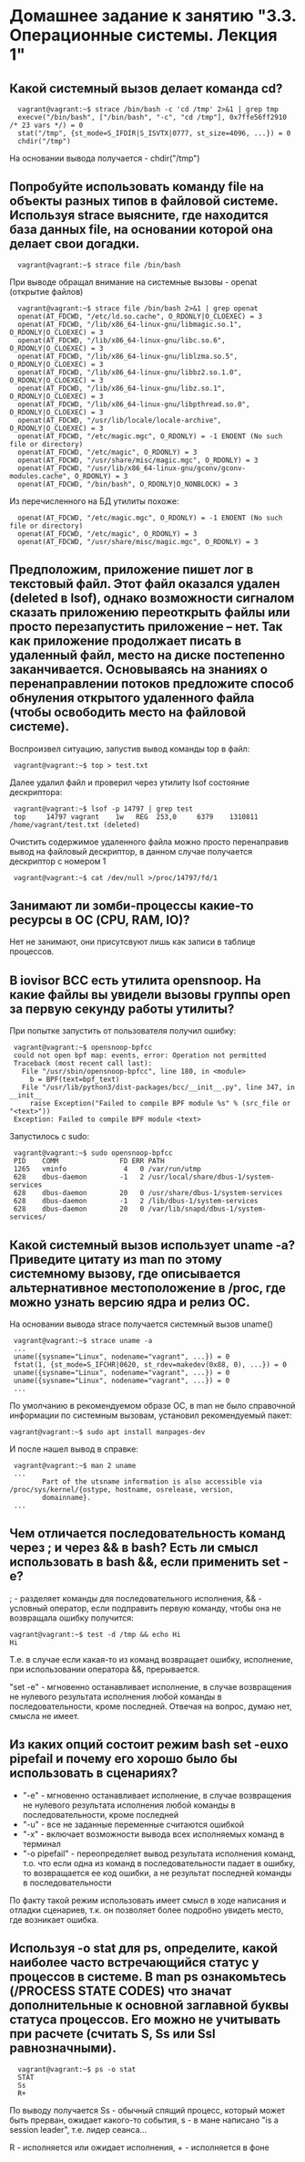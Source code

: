 # Домашнее задание к занятию "3.3. Операционные системы. Лекция 1"

## Какой системный вызов делает команда cd?

      vagrant@vagrant:~$ strace /bin/bash -c 'cd /tmp' 2>&1 | grep tmp
      execve("/bin/bash", ["/bin/bash", "-c", "cd /tmp"], 0x7ffe56ff2910 /* 23 vars */) = 0
      stat("/tmp", {st_mode=S_IFDIR|S_ISVTX|0777, st_size=4096, ...}) = 0
      chdir("/tmp")

На основании вывода получается - chdir("/tmp")

## Попробуйте использовать команду file на объекты разных типов в файловой системе. Используя strace выясните, где находится база данных file, на основании которой она делает свои догадки.

      vagrant@vagrant:~$ strace file /bin/bash

При выводе обращал внимание на системные вызовы - openat (открытие файлов)

      vagrant@vagrant:~$ strace file /bin/bash 2>&1 | grep openat
      openat(AT_FDCWD, "/etc/ld.so.cache", O_RDONLY|O_CLOEXEC) = 3
      openat(AT_FDCWD, "/lib/x86_64-linux-gnu/libmagic.so.1", O_RDONLY|O_CLOEXEC) = 3
      openat(AT_FDCWD, "/lib/x86_64-linux-gnu/libc.so.6", O_RDONLY|O_CLOEXEC) = 3
      openat(AT_FDCWD, "/lib/x86_64-linux-gnu/liblzma.so.5", O_RDONLY|O_CLOEXEC) = 3
      openat(AT_FDCWD, "/lib/x86_64-linux-gnu/libbz2.so.1.0", O_RDONLY|O_CLOEXEC) = 3
      openat(AT_FDCWD, "/lib/x86_64-linux-gnu/libz.so.1", O_RDONLY|O_CLOEXEC) = 3
      openat(AT_FDCWD, "/lib/x86_64-linux-gnu/libpthread.so.0", O_RDONLY|O_CLOEXEC) = 3
      openat(AT_FDCWD, "/usr/lib/locale/locale-archive", O_RDONLY|O_CLOEXEC) = 3
      openat(AT_FDCWD, "/etc/magic.mgc", O_RDONLY) = -1 ENOENT (No such file or directory)
      openat(AT_FDCWD, "/etc/magic", O_RDONLY) = 3
      openat(AT_FDCWD, "/usr/share/misc/magic.mgc", O_RDONLY) = 3
      openat(AT_FDCWD, "/usr/lib/x86_64-linux-gnu/gconv/gconv-modules.cache", O_RDONLY) = 3
      openat(AT_FDCWD, "/bin/bash", O_RDONLY|O_NONBLOCK) = 3

Из перечисленного на БД утилиты похоже:

      openat(AT_FDCWD, "/etc/magic.mgc", O_RDONLY) = -1 ENOENT (No such file or directory)
      openat(AT_FDCWD, "/etc/magic", O_RDONLY) = 3
      openat(AT_FDCWD, "/usr/share/misc/magic.mgc", O_RDONLY) = 3

## Предположим, приложение пишет лог в текстовый файл. Этот файл оказался удален (deleted в lsof), однако возможности сигналом сказать приложению переоткрыть файлы или просто перезапустить приложение – нет. Так как приложение продолжает писать в удаленный файл, место на диске постепенно заканчивается. Основываясь на знаниях о перенаправлении потоков предложите способ обнуления открытого удаленного файла (чтобы освободить место на файловой системе).

Воспроизвел ситуацию, запустив вывод команды top в файл:

     vagrant@vagrant:~$ top > test.txt

Далее удалил файл и проверил через утилиту lsof состояние дескриптора:

     vagrant@vagrant:~$ lsof -p 14797 | grep test
     top     14797 vagrant    1w   REG  253,0     6379    1310811 /home/vagrant/test.txt (deleted)
     
Очистить содержимое удаленного файла можно просто перенаправив вывод на файловый дескриптор, в данном случае получается дескриптор с номером 1

     vagrant@vagrant:~$ cat /dev/null >/proc/14797/fd/1

## Занимают ли зомби-процессы какие-то ресурсы в ОС (CPU, RAM, IO)?

Нет не занимают, они присутсвуют лишь как записи в таблице процессов.

## В iovisor BCC есть утилита opensnoop. На какие файлы вы увидели вызовы группы open за первую секунду работы утилиты?

При попытке запустить от пользователя получил ошибку:

     vagrant@vagrant:~$ opensnoop-bpfcc
     could not open bpf map: events, error: Operation not permitted
     Traceback (most recent call last):
       File "/usr/sbin/opensnoop-bpfcc", line 180, in <module>
         b = BPF(text=bpf_text)
       File "/usr/lib/python3/dist-packages/bcc/__init__.py", line 347, in __init__
         raise Exception("Failed to compile BPF module %s" % (src_file or "<text>"))
     Exception: Failed to compile BPF module <text>

Запустилось с sudo:

     vagrant@vagrant:~$ sudo opensnoop-bpfcc
     PID    COMM               FD ERR PATH
     1265   vminfo              4   0 /var/run/utmp
     628    dbus-daemon        -1   2 /usr/local/share/dbus-1/system-services
     628    dbus-daemon        20   0 /usr/share/dbus-1/system-services
     628    dbus-daemon        -1   2 /lib/dbus-1/system-services
     628    dbus-daemon        20   0 /var/lib/snapd/dbus-1/system-services/

## Какой системный вызов использует uname -a? Приведите цитату из man по этому системному вызову, где описывается альтернативное местоположение в /proc, где можно узнать версию ядра и релиз ОС.

На основании вывода strace получается системный вызов uname()

     vagrant@vagrant:~$ strace uname -a
     ...
     uname({sysname="Linux", nodename="vagrant", ...}) = 0
     fstat(1, {st_mode=S_IFCHR|0620, st_rdev=makedev(0x88, 0), ...}) = 0
     uname({sysname="Linux", nodename="vagrant", ...}) = 0
     uname({sysname="Linux", nodename="vagrant", ...}) = 0
     ...

По умолчанию в рекомендуемом образе ОС, в man не было справочной информации по системным вызовам, установил рекомендуемый пакет:

    vagrant@vagrant:~$ sudo apt install manpages-dev

И после нашел вывод в справке:

     vagrant@vagrant:~$ man 2 uname
     ...
            Part of the utsname information is also accessible via /proc/sys/kernel/{ostype, hostname, osrelease, version,
            domainname}.
     ...

## Чем отличается последовательность команд через ; и через && в bash? Есть ли смысл использовать в bash &&, если применить set -e?

; - разделяет команды для последовательного исполнения, && - условный оператор, если подправить первую команду, чтобы она не возвращала ошибку получится:

    vagrant@vagrant:~$ test -d /tmp && echo Hi
    Hi

Т.е. в случае если какая-то из команд возвращает ошибку, исполнение, при использовании оператора &&, прерывается.

"set -e" - мгновенно останавливает исполнение, в случае возвращения не нулевого результата исполнения любой команды в последовательности, кроме последней. Отвечая на вопрос, думаю нет, смысла не имеет.

## Из каких опций состоит режим bash set -euxo pipefail и почему его хорошо было бы использовать в сценариях?

- "-e" - мгновенно останавливает исполнение, в случае возвращения не нулевого результата исполнения любой команды в последовательности, кроме последней
- "-u" - все не заданные переменные считаются ошибкой
- "-x" - включает возможности вывода всех исполняемых команд в терминал
- "-o pipefail" - переопределяет вывод результата исполнения команд, т.о. что если одна из команд в последовательности падает в ошибку, то возвращается ее код ошибки, а не результат последней команды в последовательности

По факту такой режим использовать имеет смысл в ходе написания и отладки сценариев, т.к. он позволяет более подробно увидеть место, где возникает ошибка.

## Используя -o stat для ps, определите, какой наиболее часто встречающийся статус у процессов в системе. В man ps ознакомьтесь (/PROCESS STATE CODES) что значат дополнительные к основной заглавной буквы статуса процессов. Его можно не учитывать при расчете (считать S, Ss или Ssl равнозначными).

      vagrant@vagrant:~$ ps -o stat
      STAT
      Ss
      R+

По выводу получается Ss - обычный спящий процесс, который может быть прерван, ожидает какого-то события, s - в мане написано "is a session leader", т.е. лидер сеанса...

R - исполняется или ожидает исполнения, + - исполняется в фоне
